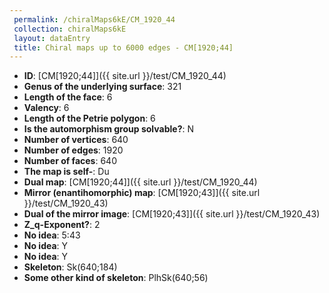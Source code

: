 ```yaml
--- 
 permalink: /chiralMaps6kE/CM_1920_44 
 collection: chiralMaps6kE
 layout: dataEntry
 title: Chiral maps up to 6000 edges - CM[1920;44]
---
```


- **ID**: [CM[1920;44]]({{ site.url }}/test/CM_1920_44)
- **Genus of the underlying surface**: 321
- **Length of the face**: 6
- **Valency**: 6
- **Length of the Petrie polygon**: 6
- **Is the automorphism group solvable?**: N
- **Number of vertices**: 640
- **Number of edges**: 1920
- **Number of faces**: 640
- **The map is self-**: Du
- **Dual map**: [CM[1920;44]]({{ site.url }}/test/CM_1920_44)
- **Mirror (enantihomorphic) map**: [CM[1920;43]]({{ site.url }}/test/CM_1920_43)
- **Dual of the mirror image**: [CM[1920;43]]({{ site.url }}/test/CM_1920_43)
- **Z_q-Exponent?**: 2
- **No idea**:  5:43
- **No idea**: Y
- **No idea**: Y
- **Skeleton**: Sk(640;184)
- **Some other kind of skeleton**: PlhSk(640;56)
